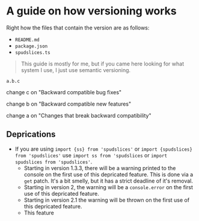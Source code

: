 # A guide on how versioning works

Right how the files that contain the version are as follows:

* `README.md`
* `package.json`
* `spudslices.ts`

> This guide is mostly for me, but if you came here looking for what system I
> use, I just use semantic versioning.

`a.b.c`

change c on "Backward compatible bug fixes"

change b on "Backward compatible new features"

change a on "Changes that break backward compatibility"

## Deprications

* If you are using `import {ss} from 'spudslices'` or
`import {spudslices} from 'spudslices'` use `import ss from 'spudslices`
or `import spudslices from 'spudslices'`.
  * Starting in version 1.3.3, there will be a warning printed to the console on
  the first use of this depricated feature. This is done via a `get` patch. It's
  a bit smelly, but it has a strict deadline of it's removal.
  * Starting in version 2, the warning will be a `console.error` on
  the first use of this depricated feature.
  * Starting in version 2.1 the warning will be thrown on
  the first use of this depricated feature.
  * This feature

